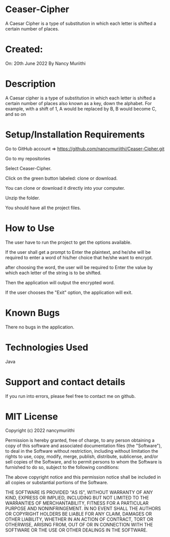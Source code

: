 # Ceaser-Cipher
A Caesar Cipher is a type of substitution in which each letter is shifted a certain number of places.

# Created: 
On: 20th June 2022
By Nancy Muriithi

# Description
A Caesar cipher is a type of substitution in which each letter is shifted a certain number of places also known as a key, down the alphabet. For example, with a shift of 1, A would be replaced by B, B would become C, and so on

# Setup/Installation Requirements
Go to GitHub account => https://github.com/nancymuriithi/Ceaser-Cipher.git

Go to my repositories

Select Ceaser-Cipher.

Click on the green button labeled: clone or download.

You can clone or download it directly into your computer.

Unzip the folder.

You should have all the project files.

# How to Use
The user have to run the project to get the options available.

If the user shall get a prompt to Enter the plaintext, and he/she will be required to enter a word of his/her choice that he/she want to encrypt.

after choosing the word, the user will be required to Enter the value by which each letter of the string is to be shifted.

Then the application will output the encrypted word.

If the user chooses the "Exit" option, the application will exit.

# Known Bugs
There no bugs in the application.

# Technologies Used
Java

# Support and contact details
If you run into errors, please feel free to contact me on github.

# MIT License

Copyright (c) 2022 nancymuriithi

Permission is hereby granted, free of charge, to any person obtaining a copy
of this software and associated documentation files (the "Software"), to deal
in the Software without restriction, including without limitation the rights
to use, copy, modify, merge, publish, distribute, sublicense, and/or sell
copies of the Software, and to permit persons to whom the Software is
furnished to do so, subject to the following conditions:

The above copyright notice and this permission notice shall be included in all
copies or substantial portions of the Software.

THE SOFTWARE IS PROVIDED "AS IS", WITHOUT WARRANTY OF ANY KIND, EXPRESS OR
IMPLIED, INCLUDING BUT NOT LIMITED TO THE WARRANTIES OF MERCHANTABILITY,
FITNESS FOR A PARTICULAR PURPOSE AND NONINFRINGEMENT. IN NO EVENT SHALL THE
AUTHORS OR COPYRIGHT HOLDERS BE LIABLE FOR ANY CLAIM, DAMAGES OR OTHER
LIABILITY, WHETHER IN AN ACTION OF CONTRACT, TORT OR OTHERWISE, ARISING FROM,
OUT OF OR IN CONNECTION WITH THE SOFTWARE OR THE USE OR OTHER DEALINGS IN THE
SOFTWARE.
